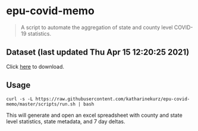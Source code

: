 # epu-covid-memo

> A script to automate the aggregation of state and county level COVID-19 statistics.

<!-- tmpl start -->

## Dataset (last updated Thu Apr 15 12:20:25 2021)

Click [here](https://covid-artifacts.s3.amazonaws.com/records/2021-4-15-122024-covid_artifact.xls) to download.

<!-- tmpl end -->

## Usage

```
curl -s -L https://raw.githubusercontent.com/katharinekurz/epu-covid-memo/master/scripts/run.sh | bash
```

This will generate and open an excel spreadsheet with county and state level statistics, state metadata, and 7 day deltas.